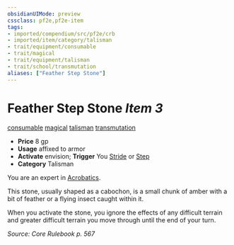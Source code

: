 ```yaml
---
obsidianUIMode: preview
cssclass: pf2e,pf2e-item
tags:
- imported/compendium/src/pf2e/crb
- imported/item/category/talisman
- trait/equipment/consumable
- trait/magical
- trait/equipment/talisman
- trait/school/transmutation
aliases: ["Feather Step Stone"]
---
```

# Feather Step Stone *Item 3*  
[consumable](consumable.md)  [magical](magical.md)  [talisman](talisman.md)  [transmutation](transmutation.md)  

- **Price** 8 gp
- **Usage** affixed to armor
- **Activate** envision; **Trigger** You [Stride](stride.md) or [Step](step.md)
- **Category** Talisman

You are an expert in [Acrobatics](../../skills.md#Acrobatics).

This stone, usually shaped as a cabochon, is a small chunk of amber with a bit of feather or a flying insect caught within it.

When you activate the stone, you ignore the effects of any difficult terrain and greater difficult terrain you move through until the end of your turn.

*Source: Core Rulebook p. 567*